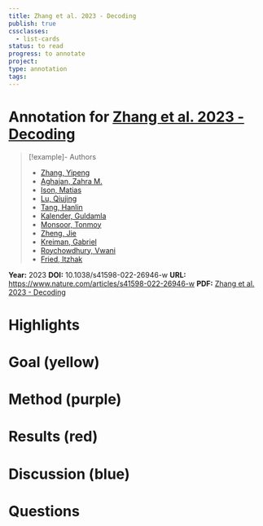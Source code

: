 ```yaml
---
title: Zhang et al. 2023 - Decoding
publish: true
cssclasses:
  - list-cards
status: to read
progress: to annotate
project:
type: annotation
tags:
---
```

# Annotation for [Zhang et al. 2023 - Decoding](Papers/References/Zhang%20et%20al.%202023%20-%20Decoding)

> [!example]- Authors
> - [Zhang, Yipeng](Zhang%2C%20Yipeng)
> - [Aghajan, Zahra M.](Aghajan%2C%20Zahra%20M.)
> - [Ison, Matias](Ison%2C%20Matias)
> - [Lu, Qiujing](Lu%2C%20Qiujing)
> - [Tang, Hanlin](Tang%2C%20Hanlin)
> - [Kalender, Guldamla](Kalender%2C%20Guldamla)
> - [Monsoor, Tonmoy](Monsoor%2C%20Tonmoy)
> - [Zheng, Jie](Zheng%2C%20Jie)
> - [Kreiman, Gabriel](Kreiman%2C%20Gabriel)
> - [Roychowdhury, Vwani](Roychowdhury%2C%20Vwani)
> - [Fried, Itzhak](Fried%2C%20Itzhak)

**Year:** 2023
**DOI:** 10.1038/s41598-022-26946-w
**URL:** https://www.nature.com/articles/s41598-022-26946-w
**PDF:** [Zhang et al. 2023 - Decoding](Papers/PDFs/Zhang%20et%20al.%202023%20-%20Decoding%20of%20human%20identity%20by%20computer%20vision%20and%20neuronal%20vision.pdf)

# Highlights


# Goal (yellow)


# Method (purple)


# Results (red)


# Discussion (blue)


# Questions

